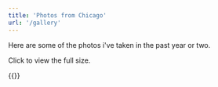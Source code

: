 ```yaml
---
title: 'Photos from Chicago'
url: '/gallery'
---
```


Here are some of the photos i've taken in the past year or two.

Click to view the full size.

{{<gallery match="images/*" sortOrder="desc" rowHeight="250" margins="5" resizeOptions="800x500 q85 Lanczos" showExif="true" previewType="blur" embedPreview="true" loadJQuery="true">}}
